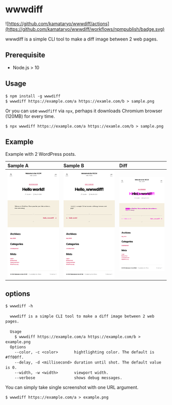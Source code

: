 # wwwdiff

![https://github.com/kamataryo/wwwdiff/actions](https://github.com/kamataryo/wwwdiff/workflows/npmpublish/badge.svg)

wwwdiff is a simple CLI tool to make a diff image between 2 web pages.

## Prerequisite

- Node.js > 10

## Usage

```shell
$ npm install -g wwwdiff
$ wwwdiff https://example.com/a https://examle.com/b > sample.png
```

Or you can use `wwwdfiff` via `npx`, perhaps it downloads Chromium browser (120MB) for every time.

```shell
$ npx wwwdiff https://example.com/a https://examle.com/b > sample.png
```

## Example

Example with 2 WordPress posts.

| Sample A                    | Sample B                    | Diff                              |
| :-------------------------- | :-------------------------- | :-------------------------------- |
| ![sample a](./sample-a.png) | ![sample b](./sample-b.png) | ![diff sample](./sample-diff.png) |

## options

```shell
$ wwwdiff -h

  wwwdiff is a simple CLI tool to make a diff image between 2 web pages.

  Usage
    $ wwwdiff https://example.com/a https://example.com/b > example.png
  Options
    --color, -c <color>       hightlighting color. The default is #ff00ff.
    --delay, -d <millisecond> duration until shot. The default value is 0.
    --width, -w <width>       viewport width.
    --verbose                 shows debug messages.
```

You can simply take single screenshot with one URL argument.

```shell
$ wwwdiff https://example.com/a > example.png
```
